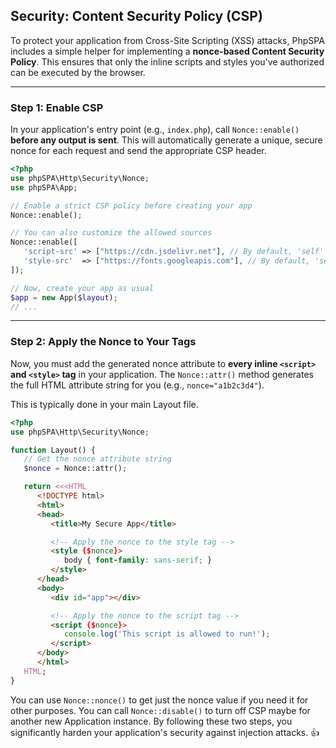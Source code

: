 ## Security: Content Security Policy (CSP)

To protect your application from Cross-Site Scripting (XSS) attacks, PhpSPA includes a simple helper for implementing a **nonce-based Content Security Policy**. This ensures that only the inline scripts and styles you've authorized can be executed by the browser.

-----

### Step 1: Enable CSP

In your application's entry point (e.g., `index.php`), call `Nonce::enable()` **before any output is sent**. This will automatically generate a unique, secure nonce for each request and send the appropriate CSP header.

```php
<?php
use phpSPA\Http\Security\Nonce;
use phpSPA\App;

// Enable a strict CSP policy before creating your app
Nonce::enable();

// You can also customize the allowed sources
Nonce::enable([
   'script-src' => ["https://cdn.jsdelivr.net"], // By default, 'self' is allowed
   'style-src'  => ["https://fonts.googleapis.com"], // By default, 'self' is allowed
]);

// Now, create your app as usual
$app = new App($layout);
// ...
```

-----

### Step 2: Apply the Nonce to Your Tags

Now, you must add the generated nonce attribute to **every inline `<script>` and `<style>` tag** in your application. The `Nonce::attr()` method generates the full HTML attribute string for you (e.g., `nonce="a1b2c3d4"`).

This is typically done in your main Layout file.

```php
<?php
use phpSPA\Http\Security\Nonce;

function Layout() {
   // Get the nonce attribute string
   $nonce = Nonce::attr();

   return <<<HTML
      <!DOCTYPE html>
      <html>
      <head>
         <title>My Secure App</title>

         <!-- Apply the nonce to the style tag -->
         <style {$nonce}>
            body { font-family: sans-serif; }
         </style>
      </head>
      <body>
         <div id="app"></div>

         <!-- Apply the nonce to the script tag -->
         <script {$nonce}>
            console.log('This script is allowed to run!');
         </script>
      </body>
      </html>
   HTML;
}
```

You can use `Nonce::nonce()` to get just the nonce value if you need it for other purposes.
You can call `Nonce::disable()` to turn off CSP maybe for another new Application instance.
By following these two steps, you significantly harden your application's security against injection attacks. 👍
